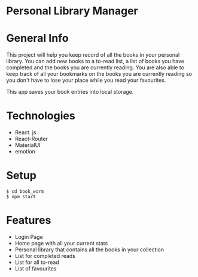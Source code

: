 # Personal Library Manager

### 

# General Info

This project will help you keep record of all the books in your personal library. You can add new books to a to-read list, a list of books you have completed and the books you are currently reading. You are also able to keep track of all your bookmarks on the books you are currently reading so you don't have to lose your place while you read your favourites.

This app saves your book entries into local storage.

# Technologies

* React. js
* React-Router
* MaterialUI
* emotion

# Setup

```
$ cd book_worm
$ npm start

```

# Features

* Login Page
* Home page with all your current stats
* Personal library that contains all the books in your collection
* List for completed reads
* List for all to-read
* List of favourites

